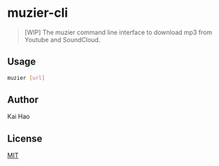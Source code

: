# muzier-cli

> [WIP] The muzier command line interface to download mp3 from Youtube and SoundCloud.

## Usage

```bash
muzier [url]
```

## Author

Kai Hao

## License

[MIT](LICENSE)
